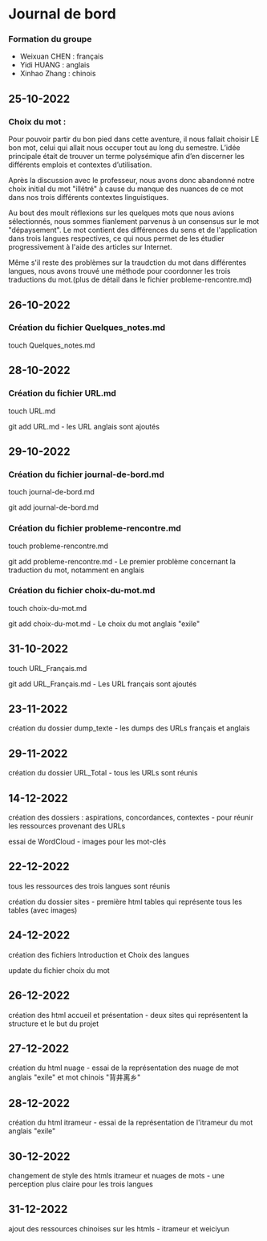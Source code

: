 # Journal de bord


### Formation du groupe

- Weixuan CHEN : français
- Yidi HUANG : anglais
- Xinhao Zhang : chinois
	
	
## 25-10-2022
### Choix du mot : 
Pour pouvoir partir du bon pied dans cette aventure, il nous fallait choisir LE bon mot, celui qui allait nous occuper tout au long du semestre. L’idée principale était de trouver un terme polysémique afin d’en discerner les différents emplois et contextes d’utilisation. 

Après la discussion avec le professeur, nous avons donc abandonné notre choix initial du mot "illétré" à cause du manque des nuances de ce mot dans nos trois différents contextes linguistiques.

Au bout des moult réflexions sur les quelques mots que nous avions sélectionnés, nous sommes fianlement parvenus à un consensus sur le mot "dépaysement". Le mot contient des différences du sens et de l'application dans trois langues respectives, ce qui nous permet de les étudier progressivement à l'aide des articles sur Internet. 

Même s'il reste des problèmes sur la traudction du mot dans différentes langues, nous avons trouvé une méthode pour coordonner les trois traductions du mot.(plus de détail dans le fichier probleme-rencontre.md)  
	

## 26-10-2022
### Création du fichier Quelques_notes.md 
touch Quelques_notes.md


## 28-10-2022
### Création du fichier URL.md
touch URL.md  

git add URL.md - les URL anglais sont ajoutés

## 29-10-2022
### Création du fichier journal-de-bord.md
touch journal-de-bord.md

git add journal-de-bord.md

### Création du fichier probleme-rencontre.md
touch probleme-rencontre.md

git add probleme-rencontre.md  - Le premier problème concernant la traduction du mot, notamment en anglais

### Création du fichier choix-du-mot.md
touch choix-du-mot.md

git add choix-du-mot.md  - Le choix du mot anglais "exile"

## 31-10-2022
touch URL_Français.md

git add URL_Français.md  - Les URL français sont ajoutés

## 23-11-2022
création du dossier dump_texte - les dumps des URLs français et anglais

## 29-11-2022
création du dossier URL_Total - tous les URLs sont réunis

## 14-12-2022
création des dossiers : aspirations, concordances, contextes - pour réunir les ressources provenant des URLs

essai de WordCloud - images pour les mot-clés 

## 22-12-2022
tous les ressources des trois langues sont réunis

création du dossier sites - première html tables qui représente tous les tables (avec images)

## 24-12-2022
création des fichiers Introduction et Choix des langues

update du fichier choix du mot

## 26-12-2022
création des html accueil et présentation - deux sites qui représentent la structure et le but du projet

## 27-12-2022
création du html nuage - essai de la représentation des nuage de mot anglais "exile" et mot chinois "背井离乡"

## 28-12-2022
création du html itrameur - essai de la représentation de l'itrameur du mot anglais "exile"

## 30-12-2022
changement de style des htmls itrameur et nuages de mots - une perception plus claire pour les trois langues

## 31-12-2022
ajout des ressources chinoises sur les htmls - itrameur et weiciyun

